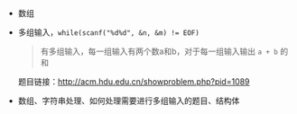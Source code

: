 + 数组

+ 多组输入，`while(scanf("%d%d", &n, &m) != EOF)`

  > 有多组输入，每一组输入有两个数a和b，对于每一组输入输出 `a + b` 的和

  题目链接：http://acm.hdu.edu.cn/showproblem.php?pid=1089

+ 数组、字符串处理、如何处理需要进行多组输入的题目、结构体

